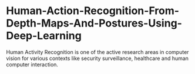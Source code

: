 # Human-Action-Recognition-From-Depth-Maps-And-Postures-Using-Deep-Learning
Human Activity Recognition is one of the active research areas in computer vision for various contexts like security surveillance, healthcare and human computer interaction.
